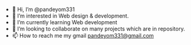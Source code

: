 - 👋 Hi, I’m @pandeyom331
- 👀 I’m interested in Web design & development.
- 🌱 I’m currently learning Web development
- 💞️ I’m looking to collaborate on many projects which are in repository.
- 📫 How to reach me my gmail pandeyom331@gmail.com

<!---
pandeyom331/pandeyom331 is a ✨ special ✨ repository because its `README.md` (this file) appears on your GitHub profile.
You can click the Preview link to take a look at your changes.
--->
